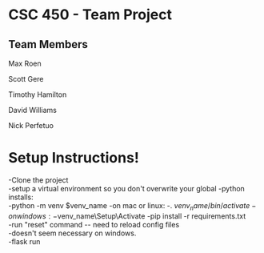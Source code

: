 # CSC 450 - Team Project
## Team Members

Max Roen

Scott Gere

Timothy Hamilton

David Williams

Nick Perfetuo

# Setup Instructions!
-Clone the project  
-setup a virtual environment so you don't overwrite your global -python installs:  
    -python -m venv $venv_name
    -on mac or linux:
        -. $venv_name/bin/activate
    -on windows:
        -$venv_name\Setup\Activate
-pip install -r requirements.txt  
-run "reset" command -- need to reload config files  
    -doesn't seem necessary on windows.  
-flask run